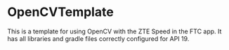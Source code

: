 # OpenCVTemplate
This is a template for using OpenCV with the ZTE Speed in the FTC app. It has all libraries and gradle files correctly configured for API 19. 

